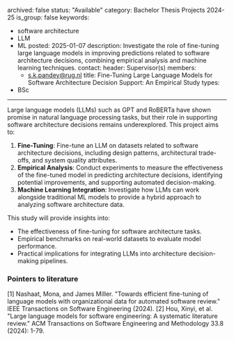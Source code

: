 archived: false
status: "Available"
category: Bachelor Thesis Projects 2024-25
is_group: false
keywords:
- software architecture
- LLM
- ML
posted: 2025-01-07
description: Investigate the role of fine-tuning large language models in improving predictions related to software architecture decisions, combining empirical analysis and machine learning techniques.
contact:
  header: Supervisor(s)
  members:
  - s.k.pandey@rug.nl
title: Fine-Tuning Large Language Models for Software Architecture Decision Support: An Empirical Study
types:
- BSc
---

Large language models (LLMs) such as GPT and RoBERTa have shown promise in natural language processing tasks, but their role in supporting software architecture decisions remains underexplored. This project aims to:

1. **Fine-Tuning**: Fine-tune an LLM on datasets related to software architecture decisions, including design patterns, architectural trade-offs, and system quality attributes.
2. **Empirical Analysis**: Conduct experiments to measure the effectiveness of the fine-tuned model in predicting architecture decisions, identifying potential improvements, and supporting automated decision-making.
3. **Machine Learning Integration**: Investigate how LLMs can work alongside traditional ML models to provide a hybrid approach to analyzing software architecture data.

This study will provide insights into:
- The effectiveness of fine-tuning for software architecture tasks.
- Empirical benchmarks on real-world datasets to evaluate model performance.
- Practical implications for integrating LLMs into architecture decision-making pipelines.

### Pointers to literature
[1] Nashaat, Mona, and James Miller. "Towards efficient fine-tuning of language models with organizational data for automated software review." IEEE Transactions on Software Engineering (2024).
[2] Hou, Xinyi, et al. "Large language models for software engineering: A systematic literature review." ACM Transactions on Software Engineering and Methodology 33.8 (2024): 1-79.
